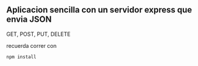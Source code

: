 ## Aplicacion sencilla con un servidor express que envia JSON

GET, POST, PUT, DELETE

recuerda correr con
```
npm install
```

